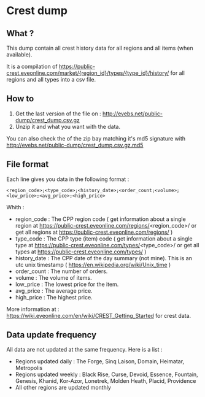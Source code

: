 # Crest dump

## What ?

This dump contain all crest history data for all regions and all items (when available). 

It is a compilation of https://public-crest.eveonline.com/market/{region_id}/types/{type_id}/history/ for all regions and all types into a csv file.

## How to 

1. Get the last version of the file on : http://evebs.net/public-dump/crest_dump.csv.gz
1. Unzip it and what you want with the data.

You can also check the of the zip bay matching it's md5 signature with http://evebs.net/public-dump/crest_dump.csv.gz.md5

## File format

Each line gives you data in the following format : 

```
<region_code>;<type_code>;<history_date>;<order_count;<volume>;<low_price>;<avg_price>;<high_price>
```

Whith : 

* region_code : The CPP region code ( get information about a single region at https://public-crest.eveonline.com/regions/<region_code>/ or get all regions at https://public-crest.eveonline.com/regions/ )
* type_code : The CPP type (item) code ( get information about a single type at https://public-crest.eveonline.com/types/<type_code>/ or get all types at https://public-crest.eveonline.com/types/ )
* history_date : The CPP date of the day summary (not mine). This is an utc unix timestamp ( https://en.wikipedia.org/wiki/Unix_time )
* order_count : The number of orders.
* volume : The volume of items.
* low_price : The lowest price for the item.
* avg_price : The average price.
* high_price : The highest price.

More information at : https://wiki.eveonline.com/en/wiki/CREST_Getting_Started for crest data.

## Data update frequency

All data are not updated at the same frequency. Here is a list :

* Regions updated daily : The Forge, Sinq Laison, Domain, Heimatar, Metropolis
* Regions updated weekly : Black Rise, Curse, Devoid, Essence, Fountain, Genesis, Khanid, Kor-Azor, Lonetrek, Molden Heath, Placid, Providence
* All other regions are updated monthly


